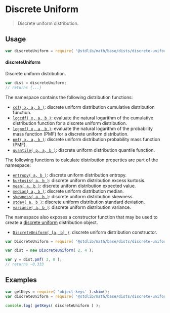 <!--

@license Apache-2.0

Copyright (c) 2018 The Stdlib Authors.

Licensed under the Apache License, Version 2.0 (the "License");
you may not use this file except in compliance with the License.
You may obtain a copy of the License at

   http://www.apache.org/licenses/LICENSE-2.0

Unless required by applicable law or agreed to in writing, software
distributed under the License is distributed on an "AS IS" BASIS,
WITHOUT WARRANTIES OR CONDITIONS OF ANY KIND, either express or implied.
See the License for the specific language governing permissions and
limitations under the License.

-->

# Discrete Uniform

> Discrete uniform distribution.

<section class="usage">

## Usage

```javascript
var discreteUniform = require( '@stdlib/math/base/dists/discrete-uniform' );
```

#### discreteUniform

Discrete uniform distribution.

```javascript
var dist = discreteUniform;
// returns {...}
```

The namespace contains the following distribution functions:

<!-- <toc pattern="*+(cdf|pmf|mgf|quantile)*"> -->

<div class="namespace-toc">

-   <span class="signature">[`cdf( x, a, b )`][@stdlib/math/base/dists/discrete-uniform/cdf]</span><span class="delimiter">: </span><span class="description">discrete uniform distribution cumulative distribution function.</span>
-   <span class="signature">[`logcdf( x, a, b )`][@stdlib/math/base/dists/discrete-uniform/logcdf]</span><span class="delimiter">: </span><span class="description">evaluate the natural logarithm of the cumulative distribution function for a discrete uniform distribution.</span>
-   <span class="signature">[`logpmf( x, a, b )`][@stdlib/math/base/dists/discrete-uniform/logpmf]</span><span class="delimiter">: </span><span class="description">evaluate the natural logarithm of the probability mass function (PMF) for a discrete uniform distribution.</span>
-   <span class="signature">[`pmf( x, a, b )`][@stdlib/math/base/dists/discrete-uniform/pmf]</span><span class="delimiter">: </span><span class="description">discrete uniform distribution probability mass function (PMF).</span>
-   <span class="signature">[`quantile( p, a, b )`][@stdlib/math/base/dists/discrete-uniform/quantile]</span><span class="delimiter">: </span><span class="description">discrete uniform distribution quantile function.</span>

</div>

<!-- </toc> -->

The following functions to calculate distribution properties are part of the namespace:

<!-- <toc pattern="*+(entropy|kurtosis|mean|median|mode|skewness|stdev|variance)*"> -->

<div class="namespace-toc">

-   <span class="signature">[`entropy( a, b )`][@stdlib/math/base/dists/discrete-uniform/entropy]</span><span class="delimiter">: </span><span class="description">discrete uniform distribution entropy.</span>
-   <span class="signature">[`kurtosis( a, b )`][@stdlib/math/base/dists/discrete-uniform/kurtosis]</span><span class="delimiter">: </span><span class="description">discrete uniform distribution excess kurtosis.</span>
-   <span class="signature">[`mean( a, b )`][@stdlib/math/base/dists/discrete-uniform/mean]</span><span class="delimiter">: </span><span class="description">discrete uniform distribution expected value.</span>
-   <span class="signature">[`median( a, b )`][@stdlib/math/base/dists/discrete-uniform/median]</span><span class="delimiter">: </span><span class="description">discrete uniform distribution median.</span>
-   <span class="signature">[`skewness( a, b )`][@stdlib/math/base/dists/discrete-uniform/skewness]</span><span class="delimiter">: </span><span class="description">discrete uniform distribution skewness.</span>
-   <span class="signature">[`stdev( a, b )`][@stdlib/math/base/dists/discrete-uniform/stdev]</span><span class="delimiter">: </span><span class="description">discrete uniform distribution standard deviation.</span>
-   <span class="signature">[`variance( a, b )`][@stdlib/math/base/dists/discrete-uniform/variance]</span><span class="delimiter">: </span><span class="description">discrete uniform distribution variance.</span>

</div>

<!-- </toc> -->

The namespace also exposes a constructor function that may be used to create a [discrete uniform][discrete-uniform-distribution] distribution object.

<!-- <toc pattern="*ctor*"> -->

<div class="namespace-toc">

-   <span class="signature">[`DiscreteUniform( [a, b] )`][@stdlib/math/base/dists/discrete-uniform/ctor]</span><span class="delimiter">: </span><span class="description">discrete uniform distribution constructor.</span>

</div>

<!-- </toc> -->

```javascript
var DiscreteUniform = require( '@stdlib/math/base/dists/discrete-uniform' ).DiscreteUniform;

var dist = new DiscreteUniform( 2, 4 );

var y = dist.pmf( 3, 0 );
// returns ~0.333
```

</section>

<!-- /.usage -->

<section class="examples">

## Examples

<!-- TODO: better examples -->

<!-- eslint no-undef: "error" -->

```javascript
var getKeys = require( 'object-keys' ).shim();
var discreteUniform = require( '@stdlib/math/base/dists/discrete-uniform' );

console.log( getKeys( discreteUniform ) );
```

</section>

<!-- /.examples -->

<section class="links">

[discrete-uniform-distribution]: https://en.wikipedia.org/wiki/Discrete_uniform_distribution

<!-- <toc-links> -->

[@stdlib/math/base/dists/discrete-uniform/ctor]: https://github.com/stdlib-js/stdlib/tree/develop/lib/node_modules/%40stdlib/math/base/dists/discrete-uniform/ctor

[@stdlib/math/base/dists/discrete-uniform/entropy]: https://github.com/stdlib-js/stdlib/tree/develop/lib/node_modules/%40stdlib/math/base/dists/discrete-uniform/entropy

[@stdlib/math/base/dists/discrete-uniform/kurtosis]: https://github.com/stdlib-js/stdlib/tree/develop/lib/node_modules/%40stdlib/math/base/dists/discrete-uniform/kurtosis

[@stdlib/math/base/dists/discrete-uniform/mean]: https://github.com/stdlib-js/stdlib/tree/develop/lib/node_modules/%40stdlib/math/base/dists/discrete-uniform/mean

[@stdlib/math/base/dists/discrete-uniform/median]: https://github.com/stdlib-js/stdlib/tree/develop/lib/node_modules/%40stdlib/math/base/dists/discrete-uniform/median

[@stdlib/math/base/dists/discrete-uniform/skewness]: https://github.com/stdlib-js/stdlib/tree/develop/lib/node_modules/%40stdlib/math/base/dists/discrete-uniform/skewness

[@stdlib/math/base/dists/discrete-uniform/stdev]: https://github.com/stdlib-js/stdlib/tree/develop/lib/node_modules/%40stdlib/math/base/dists/discrete-uniform/stdev

[@stdlib/math/base/dists/discrete-uniform/variance]: https://github.com/stdlib-js/stdlib/tree/develop/lib/node_modules/%40stdlib/math/base/dists/discrete-uniform/variance

[@stdlib/math/base/dists/discrete-uniform/cdf]: https://github.com/stdlib-js/stdlib/tree/develop/lib/node_modules/%40stdlib/math/base/dists/discrete-uniform/cdf

[@stdlib/math/base/dists/discrete-uniform/logcdf]: https://github.com/stdlib-js/stdlib/tree/develop/lib/node_modules/%40stdlib/math/base/dists/discrete-uniform/logcdf

[@stdlib/math/base/dists/discrete-uniform/logpmf]: https://github.com/stdlib-js/stdlib/tree/develop/lib/node_modules/%40stdlib/math/base/dists/discrete-uniform/logpmf

[@stdlib/math/base/dists/discrete-uniform/pmf]: https://github.com/stdlib-js/stdlib/tree/develop/lib/node_modules/%40stdlib/math/base/dists/discrete-uniform/pmf

[@stdlib/math/base/dists/discrete-uniform/quantile]: https://github.com/stdlib-js/stdlib/tree/develop/lib/node_modules/%40stdlib/math/base/dists/discrete-uniform/quantile

<!-- </toc-links> -->

</section>

<!-- /.links -->
